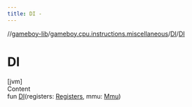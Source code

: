 ```yaml
---
title: DI -
---
```

//[gameboy-lib](../../index.md)/[gameboy.cpu.instructions.miscellaneous](../index.md)/[DI](index.md)/[DI](-d-i.md)



# DI  
[jvm]  
Content  
fun [DI](-d-i.md)(registers: [Registers](../../gameboy.cpu/-registers/index.md), mmu: [Mmu](../../gameboy.memory/-mmu/index.md))  



